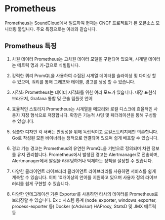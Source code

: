 # Prometheus

Prometheus는 SoundCloud에서 빌드하여 현재는 CNCF 프로젝트가 된 오픈소스 모니터링 툴입니다.
주요 특징으로는 아래와 같습니다.

## Prometheus 특징
1. 차원 데이터
Prometheus는 고차원 데이터 모델을 구현되어 있으며,
시계열 데이터는 메트릭 명과 키-값으로 식별됩니다.

2. 강력한 쿼리
PromQL을 사용하여 수집된 시계열 데이터를 슬라이싱 및 다이싱 할 수 있으며,
쿼리를 통해 그래프와 테이블, 경고를 생성 할 수 있습니다.

3. 시각화
Prometheus는 데이터 시각화를 위한 여러 모드가 있습니다. 
내장 표현식 브라우저, Grafana 통합 및 콘솔 템플릿 언어

4. 효율적인 스토리지
Prometheus는 시계열을 메모리와 로컬 디스크에 효율적인 사용자 지정 형식으로 저장합니다.
확장은 기능적 샤딩 및 페더레이션을 통해 구성할 수 있습니다.

5. 심플한 디자인
각 서버는 안정성을 위해 독립적이고 로컬스토리지에만 의존합니다.
Go로 작성된 모든 바이너리는 정적으로 연결되어 있으며 쉽게 배포할 수 있습니다.

6. 경고 기능
경고는 Prometheus의 유연한 PromQL을 기반으로 정의되며 차원 정보를 유지 관리합니다.
Prometheus에서 발생된 경고는 Alertmanager로 전송하며,
Alertmanager에서 알림을 라우팅하거나 억제하는 정책을 설정할 수 있습니다.

7. 다양한 클라이언트 라이브러리
클라이언트 라이브러리를 사용하면 서비스를 쉽게 계측할 수 있습니다.
이미 10개이상의 언어를 지원하고 있으며 사용자 정의 라이브러리를 쉽게 구현할 수 있습니다.

8. 다양한 인테그레이션
기존 Exporter를 사용하면 타사의 데이터를 Prometheus로 브리징할 수 있습니다.
Ex :: 
시스템 통계 (node_exporter, windows_exporter, process-exporter 등)
Docker (cAdvisor)
HAProxy, StatsD 및 JMX 메트릭 등